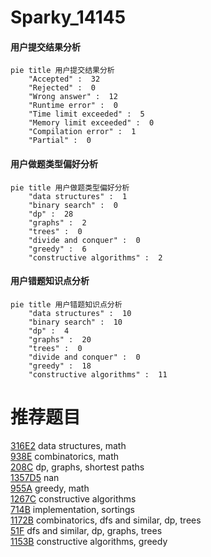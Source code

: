 # Sparky_14145

<!-- tabs:start -->



#### **用户提交结果分析**

```mermaid
pie title 用户提交结果分析
    "Accepted" :  32
    "Rejected" :  0
    "Wrong answer" :  12
    "Runtime error" :  0
    "Time limit exceeded" :  5
    "Memory limit exceeded" :  0
    "Compilation error" :  1
    "Partial" :  0
```

#### **用户做题类型偏好分析**

```mermaid
pie title 用户做题类型偏好分析
    "data structures" :  1
    "binary search" :  0
    "dp" :  28
    "graphs" :  2
    "trees" :  0
    "divide and conquer" :  0
    "greedy" :  6
    "constructive algorithms" :  2
```
#### **用户错题知识点分析**

```mermaid
pie title 用户错题知识点分析
    "data structures" :  10
    "binary search" :  10
    "dp" :  4
    "graphs" :  20
    "trees" :  0
    "divide and conquer" :  0
    "greedy" :  18
    "constructive algorithms" :  11
```



<!-- tabs:end -->
# 推荐题目
[316E2](https://codeforces.com/contest/316E/problem/2)		data structures,
                        math		  
[938E](https://codeforces.com/contest/938/problem/E)		combinatorics,
                        math		  
[208C](https://codeforces.com/contest/208/problem/C)		dp,
                        graphs,
                        shortest paths		  
[1357D5](https://codeforces.com/contest/1357D/problem/5)		nan		  
[955A](https://codeforces.com/contest/955/problem/A)		greedy,
                        math		  
[1267C](https://codeforces.com/contest/1267/problem/C)		constructive algorithms		  
[714B](https://codeforces.com/contest/714/problem/B)		implementation,
                        sortings		  
[1172B](https://codeforces.com/contest/1172/problem/B)		combinatorics,
                        dfs and similar,
                        dp,
                        trees		  
[51F](https://codeforces.com/contest/51/problem/F)		dfs and similar,
                        dp,
                        graphs,
                        trees		  
[1153B](https://codeforces.com/contest/1153/problem/B)		constructive algorithms,
                        greedy		  
